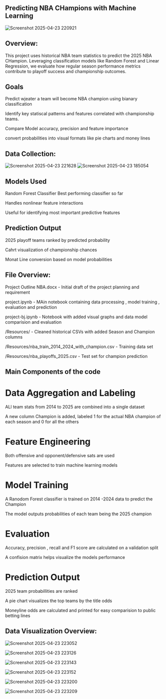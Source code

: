 ## Predicting NBA CHampions with Machine Learning
![Screenshot 2025-04-23 220921](https://github.com/user-attachments/assets/f64d5fa5-3b8c-48a8-9299-541eabca1505)

## Overview:
This project uses historical NBA team statistics to predict the 2025 NBA CHampion. Leveraging classification models like Random Forest and Linear Regression, we evaluate how regular season performance metrics contribute to playoff success and championship outcomes.

## Goals

Predict wjeater a team will become NBA champion using bianary classification

Identify key statiscal patterns and features correlated with championship teams.

Compare Model accuracy, precision and feature importance

convert probabilities into visual formats like pie charts and money lines

## Data Collection:

![Screenshot 2025-04-23 221628](https://github.com/user-attachments/assets/00abe0b6-ee2b-4f62-a114-cf47c2a83064)
![Screenshot 2025-04-23 185054](https://github.com/user-attachments/assets/252baf88-1073-47b2-ae3f-15665ac88241)

## Models Used

Random Forest Classifier
 Best performing classifier so far

 Handles nonlinear feature interactions

 Useful for identifying most important predictive features

 ## Prediction Output

 2025 playoff teams ranked by predicted probability

 Cahrt visualization of championship chances

 Monat Line conversion based on model probabilities

 ## File Overview:

 Project Outline NBA.docx - Initial draft of the project planning and requirement
 
 project.ipynb - MAin notebook containing data processing , model training , evaluation and prediction
 
 project-bj.ipynb - Notebook with added visual graphs and data model comparision and evaluation
 
 /Resources/ - Cleaned historical CSVs with added Season and Champion columns

/Resources/nba_train_2014_2024_with_champion.csv - Training data set

/Resources/nba_playoffs_2025.csv - Test set for champion prediction


## Main Components of the code

# Data Aggregation and Labeling

ALl team stats from 2014 to 2025 are combined into a single dataset

A new column Champion is added, labeled 1 for the actual NBA champion of each season and 0 for all the others

# Feature Engineering

Both offensive and opponent/defensive sats are used 

Features are selected to train machine learning models

# Model Training

A Ranodom Forest classifier is trained on 2014 -2024 data to predict the Champion

The model outputs probabilities of each team being the 2025 champion

# Evaluation

 Accuracy, precision , recall and F1 score are calculated on a validation split

 A confision matrix helps visualize the models performance

 # Prediction Output

 2025 team probabillities are ranked

 A pie chart visualizes the top teams by the title odds

 Moneyline odds are calculated and printed for easy comparision to public betting lines

 ## Data Visualization Overview:
 
![Screenshot 2025-04-23 223052](https://github.com/user-attachments/assets/bb1b7f74-9328-49ea-a6aa-f0d112166104)


![Screenshot 2025-04-23 223126](https://github.com/user-attachments/assets/ad0fba2f-f6bb-4a20-88c2-a674fbcc3f60)


![Screenshot 2025-04-23 223143](https://github.com/user-attachments/assets/4fbc479c-b6c1-4ff0-a6a4-41d1559ee87c)


![Screenshot 2025-04-23 223152](https://github.com/user-attachments/assets/af326f37-0906-4977-870d-3eb8b8ceaefc)


![Screenshot 2025-04-23 223200](https://github.com/user-attachments/assets/81e70b19-16be-4264-8911-8e0cf8687bfd)


![Screenshot 2025-04-23 223209](https://github.com/user-attachments/assets/b6b114e3-1de5-4554-bb46-a2c41d748fb0)
